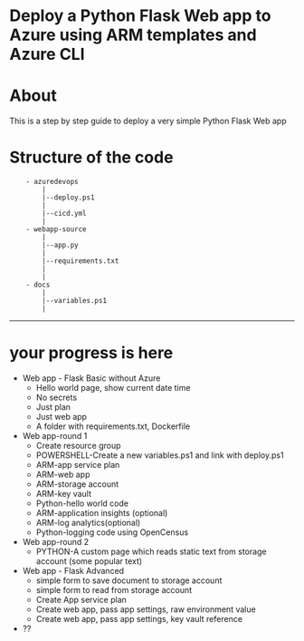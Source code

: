 # Deploy a Python Flask Web app to Azure using ARM templates and Azure CLI

# About
This is a step by step guide to deploy a very simple Python Flask Web app

# Structure of the code
```
    - azuredevops
        |
        |--deploy.ps1
        |
        |--cicd.yml
        |
    - webapp-source
        |
        |--app.py
        |
        |--requirements.txt
        |
        |
    - docs
        |
        |--variables.ps1
        |

```

---

# your progress is here
- Web app - Flask Basic without Azure
    - Hello world page, show current date time
    - No secrets
    - Just plan
    - Just web app
    - A folder with requirements.txt, Dockerfile
- Web app-round 1
    - Create resource group
    - POWERSHELL-Create a new variables.ps1 and link with deploy.ps1
    - ARM-app service plan
    - ARM-web app
    - ARM-storage account
    - ARM-key vault
    - Python-hello world code
    - ARM-application insights (optional)
    - ARM-log analytics(optional)
    - Python-logging code using OpenCensus
- Web app-round 2
    - PYTHON-A custom page which reads static text from storage account (some popular text)
- Web app - Flask Advanced
    - simple form to save document to storage account
    - simple form to read from storage account
    - Create App service plan
    - Create web app, pass app settings, raw environment value
    - Create web app, pass app settings, key vault reference
- ??

